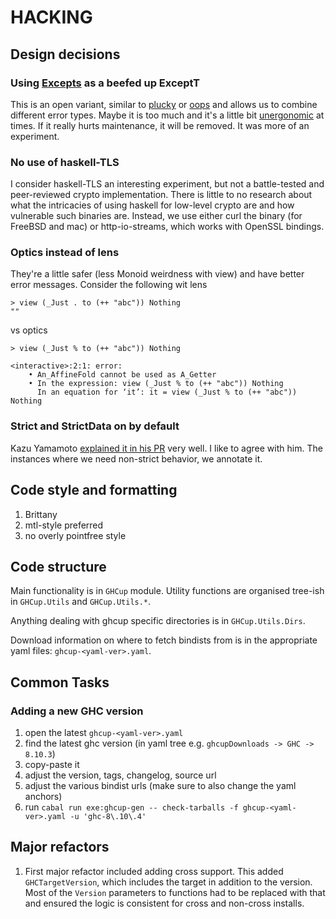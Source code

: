 # HACKING

## Design decisions

### Using [Excepts](https://hackage.haskell.org/package/haskus-utils-variant-3.0/docs/Haskus-Utils-Variant-Excepts.html) as a beefed up ExceptT

This is an open variant, similar to [plucky](https://hackage.haskell.org/package/plucky) or [oops](https://github.com/i-am-tom/oops) and allows us to combine different error types. Maybe it is too much and it's a little bit [unergonomic](https://github.com/haskus/packages/issues/32) at times. If it really hurts maintenance, it will be removed. It was more of an experiment.

### No use of haskell-TLS

I consider haskell-TLS an interesting experiment, but not a battle-tested and peer-reviewed crypto implementation. There is little to no research about what the intricacies of using haskell for low-level crypto are and how vulnerable such binaries are. Instead, we use either curl the binary (for FreeBSD and mac) or http-io-streams, which works with OpenSSL bindings.

### Optics instead of lens

They're a little safer (less Monoid weirdness with view) and have better error messages. Consider the following wit lens

```
> view (_Just . to (++ "abc")) Nothing
""
```

vs optics

```
> view (_Just % to (++ "abc")) Nothing

<interactive>:2:1: error:
    • An_AffineFold cannot be used as A_Getter
    • In the expression: view (_Just % to (++ "abc")) Nothing
      In an equation for ‘it’: it = view (_Just % to (++ "abc")) Nothing
```

### Strict and StrictData on by default

Kazu Yamamoto [explained it in his PR](https://github.com/yesodweb/wai/pull/752#issuecomment-501531386) very well. I like to agree with him. The instances where we need non-strict behavior, we annotate it.

## Code style and formatting

1. Brittany
2. mtl-style preferred
3. no overly pointfree style

## Code structure

Main functionality is in `GHCup` module. Utility functions are
organised tree-ish in `GHCup.Utils` and `GHCup.Utils.*`.

Anything dealing with ghcup specific directories is in
`GHCup.Utils.Dirs`.

Download information on where to fetch bindists from is in the appropriate
yaml files: `ghcup-<yaml-ver>.yaml`.

## Common Tasks

### Adding a new GHC version

1. open the latest `ghcup-<yaml-ver>.yaml`
2. find the latest ghc version (in yaml tree e.g. `ghcupDownloads -> GHC -> 8.10.3`)
3. copy-paste it
4. adjust the version, tags, changelog, source url
5. adjust the various bindist urls (make sure to also change the yaml anchors)
6. run `cabal run exe:ghcup-gen -- check-tarballs -f ghcup-<yaml-ver>.yaml -u 'ghc-8\.10\.4'`

## Major refactors

1. First major refactor included adding cross support. This added
   `GHCTargetVersion`, which includes the target in addition to the version.
   Most of the `Version` parameters to functions had to be replaced with
   that and ensured the logic is consistent for cross and non-cross
   installs.
